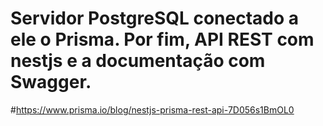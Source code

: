# Servidor PostgreSQL conectado a ele o Prisma. Por fim, API REST com nestjs e a documentação com Swagger.

#https://www.prisma.io/blog/nestjs-prisma-rest-api-7D056s1BmOL0
